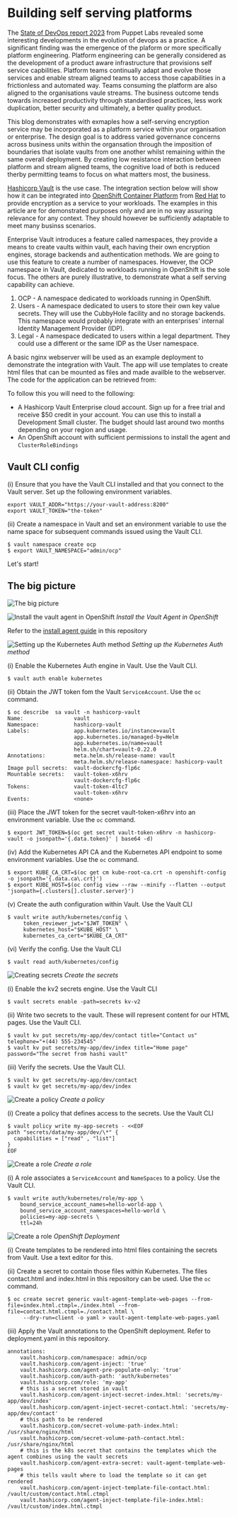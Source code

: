
# Building self serving platforms 

The [State of DevOps report 2023](https://www.puppet.com/resources/state-of-platform-engineering) from Puppet Labs revealed some interesting developments in the evolution of devops as a practice.  A significant finding was the emergence of the plaform or more specifically platform engineering. Platform engineering can be generally considered as the development of a product aware infrastructure that provisions self service capbilities. Platform teams continually adapt and evolve those services and enable stream aligned teams to access those capabilities in a frictionless and automated way. Teams consuming the platform  are also aligned to the organisations vaule streams. The business outcome tends towards increased productivity through standardised practices, less work duplication, better security and ultimately, a better quality product.  

This blog demonstrates with exmaples how a self-serving encryption service may be incorporated as a platform service within your organisation or enterprise. The design goal is to address varied governance concerns across business units within the organsation through the imposition of boundaries that  isolate vaults from one another whilst remaining within the same overall deployment. By creating low resistance interaction between platform and stream aligned teams, the cognitive load of both is reduced therby permitting teams to focus on what matters most, the business.  

[Hashicorp Vault](https://www.hashicorp.com/products/vault) is the use case. The integration section below will show how it can be integrated into [OpenShift Container Platform](https://www.redhat.com/en/resources/red-hat-openshift-overview) from [Red Hat](https://redhat.com) to provide encryption as a service to your workloads. The examples in this article are for demonstrated purposes only and are in no way assuring relevance for any context. They should however be sufficiently adaptable to meet many businss scenarios. 

Enterprise Vault introduces a feature called namespaces, they provide a means to create vaults within vault, each having their own encryption engines, storage backends and authentication methods. We are going to use this feature to create a number of namespaces. However, the OCP namespace in Vault, dedicated to workloads running in OpenShift is the sole focus. The others are purely illustrative, to demonstrate what a self serving capability can achieve.   

1) OCP - A namespace dedicated to workloads running in OpenShift. 
2) Users - A namespace dedicated to users to store their own key value secrets. They will use the CubbyHole facility and no storage backends. This namespace would probably integrate with an enterprises' internal Identity Management Provider (IDP). 
3) Legal - A namespace dedicated to users within a legal department. They could use a different or the same IDP as the User namespace. 

A basic nginx webserver will be used as an example deployment to demonstrate the integration with Vault. The app will use templates to create html files that can be mounted as files and made availble to the webserver. The code for the application can be retrieved from: 

To follow this you will need to the following: 

* A Hashicorp Vault Enterprise cloud account. Sign up for a free trial and receive $50 credit in your account. You can use this to install a Development Small cluster. The budget should last around two months depending on your region and usage. 
* An OpenShift account with sufficient permissions to install the agent and `ClusterRoleBindings`

## Vault CLI config 

(i) Ensure that you have the Vault CLI installed and that you connect to the Vault server. Set up the following environment variables. 

```
export VAULT_ADDR="https://your-vault-address:8200"
export VAULT_TOKEN="the-token"

```

(ii) Create a namespace in Vault and set an environment variable to use the name space for subsequent commands issued using the Vault CLI. 

```
$ vault namespace create ocp   
$ export VAULT_NAMESPACE="admin/ocp" 
```

Let's start!  

## The big picture 

![The big picture](img/big-picture-blog.png) 




![Install the vault agent in OpenShift](img/one.png)  *Install the Vault Agent in OpenShift* 

Refer to the [install agent guide](install-agent.md) in this repository  


![Setting up the Kubernetes Auth method](img/two.png)  *Setting up the Kubernetes Auth method*

(i) Enable the Kubernetes Auth engine in Vault. Use the Vault CLI. 

```
$ vault auth enable kubernetes
```

(ii) Obtain the JWT token fom the Vault `ServiceAccount`. Use the `oc` command. 
```
$ oc describe  sa vault -n hashicorp-vault         
Name:                vault
Namespace:           hashicorp-vault
Labels:              app.kubernetes.io/instance=vault
                     app.kubernetes.io/managed-by=Helm
                     app.kubernetes.io/name=vault
                     helm.sh/chart=vault-0.22.0
Annotations:         meta.helm.sh/release-name: vault
                     meta.helm.sh/release-namespace: hashicorp-vault
Image pull secrets:  vault-dockercfg-flp6c
Mountable secrets:   vault-token-x6hrv
                     vault-dockercfg-flp6c
Tokens:              vault-token-4ltc7
                     vault-token-x6hrv
Events:              <none>
```

(iii) Place the JWT token for the secret vault-token-x6hrv into an environment variable. Use the `oc` command. 

```
$ export JWT_TOKEN=$(oc get secret vault-token-x6hrv -n hashicorp-vault -o jsonpath='{.data.token}' | base64 -d)
```

(iv) Add the Kubernetes API CA and the Kubernetes API endpoint to some environment variables. Use the `oc` command. 

```
$ export KUBE_CA_CRT=$(oc get cm kube-root-ca.crt -n openshift-config -o jsonpath='{.data.ca\.crt}') 
$ export KUBE_HOST=$(oc config view --raw --minify --flatten --output 'jsonpath={.clusters[].cluster.server}')
```

(v) Create the auth configuration within Vault. Use the Vault CLI 


```
$ vault write auth/kubernetes/config \
     token_reviewer_jwt="$JWT_TOKEN" \
     kubernetes_host="$KUBE_HOST" \
     kubernetes_ca_cert="$KUBE_CA_CRT" 
```

(vi) Verify the config. Use the Vault CLI

```
$ vault read auth/kubernetes/config
```

![Creating secrets](img/three.png) *Create the secrets* 



(i) Enable the kv2 secrets engine. Use the Vault CLI 

```
$ vault secrets enable -path=secrets kv-v2
```

(ii) Write two secrets to the vault. These will represent content for our HTML pages. Use the Vault CLI. 

```
$ vault kv put secrets/my-app/dev/contact title="Contact us" telephone="+(44) 555-234545" 
$ vault kv put secrets/my-app/dev/index title="Home page" password="The secret from hashi vault" 
```

(iii) Verify the secrets. Use the Vault CLI. 

```
$ vault kv get secrets/my-app/dev/contact 
$ vault kv get secrets/my-app/dev/index 
```

![Create a policy](img/four.png)  *Create a policy*  

(i) Create a policy that defines access to the secrets. Use the Vault CLI 


```
$ vault policy write my-app-secrets - <<EOF
path "secrets/data/my-app/dev/\*" {
  capabilities = ["read" , "list"]
}
EOF
```

![Create a role](img/five.png) *Create a role*  

(i) A role associates a `ServiceAccount` and `NameSpaces` to a policy. Use the Vault CLI. 


```
$ vault write auth/kubernetes/role/my-app \
    bound_service_account_names=hello-world-app \
    bound_service_account_namespaces=hello-world \
    policies=my-app-secrets \
    ttl=24h
```


![Create a role](img/six.png)  *OpenShift Deployment* 


(i) Create templates to be rendered into html files containing the secrets from Vault. Use a text editor for this. 

(ii) Create a secret to contain those files within Kubernetes. The files contact.html and index.html in this repository can be used.  Use the `oc` command. 

```
$ oc create secret generic vault-agent-template-web-pages --from-file=index.html.ctmpl=./index.html --from-file=contact.html.ctmpl=./contact.html \
     --dry-run=client -o yaml > vault-agent-template-web-pages.yaml
```

(iii) Apply the Vault annotations to the OpenShift deployment. Refer to deployment.yaml in this repository. 

```
annotations: 
    vault.hashicorp.com/namespace: admin/ocp
    vault.hashicorp.com/agent-inject: 'true'
    vault.hashicorp.com/agent-pre-populate-only: 'true'
    vault.hashicorp.com/auth-path: 'auth/kubernetes'
    vault.hashicorp.com/role: 'my-app'    
    # this is a secret stored in vault 
    vault.hashicorp.com/agent-inject-secret-index.html: 'secrets/my-app/dev/index'
    vault.hashicorp.com/agent-inject-secret-contact.html: 'secrets/my-app/dev/contact'
    # this path to be rendered 
    vault.hashicorp.com/secret-volume-path-index.html: /usr/share/nginx/html
    vault.hashicorp.com/secret-volume-path-contact.html: /usr/share/nginx/html
    # this is the k8s secret that contains the templates which the agent combines using the vault secrets
    vault.hashicorp.com/agent-extra-secret: vault-agent-template-web-pages 
    # this tells vault where to load the template so it can get rendered 
    vault.hashicorp.com/agent-inject-template-file-contact.html: /vault/custom/contact.html.ctmpl
    vault.hashicorp.com/agent-inject-template-file-index.html: /vault/custom/index.html.ctmpl


```
